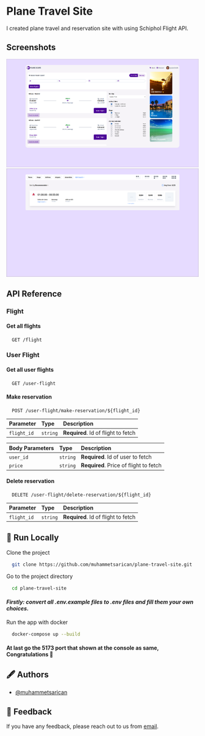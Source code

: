 
# Plane Travel Site

I created plane travel and reservation site with using Schiphol Flight API.

## Screenshots

![App Screenshot](https://github.com/muhammetsarican/plane-travel-site/blob/main/client/public/screenshot_2024-09-24-224059.png)
![App Screenshot](https://github.com/muhammetsarican/plane-travel-site/blob/main/client/public/screenshot_2024-09-24-224116.png)

## API Reference

### Flight

#### Get all flights

```http
  GET /flight
```
### User Flight

#### Get all user flights

```http
  GET /user-flight
```

#### Make reservation 

```http
  POST /user-flight/make-reservation/${flight_id}
```

| Parameter | Type     | Description                       |
| :-------- | :------- | :-------------------------------- |
| `flight_id`      | `string` | **Required**. Id of flight to fetch |

|Body Parameters | Type     | Description                       |
| :-------- | :------- | :-------------------------------- |
| `user_id`      | `string` | **Required**. Id of user to fetch |
| `price`      | `string` | **Required**. Price of flight to fetch |

#### Delete reservation 

```http
  DELETE /user-flight/delete-reservation/${flight_id}
```

| Parameter | Type     | Description                       |
| :-------- | :------- | :-------------------------------- |
| `flight_id`      | `string` | **Required**. Id of flight to fetch |

## 🚀 Run Locally

Clone the project

```bash
  git clone https://github.com/muhammetsarican/plane-travel-site.git
```

Go to the project directory

```bash
  cd plane-travel-site
```

#### ***Firstly: convert all .env.example files to .env files and fill them your own choices.***

Run the app with docker

```bash
  docker-compose up --build
```


#### At last go the 5173 port that shown at the console as same, Congratulations 🎉
## 🖋️ Authors

- [@muhammetsarican](https://www.github.com/muhammetsarican)


## 📨 Feedback

If you have any feedback, please reach out to us from [email](mailto:muhammetsarican@gmail.com).

